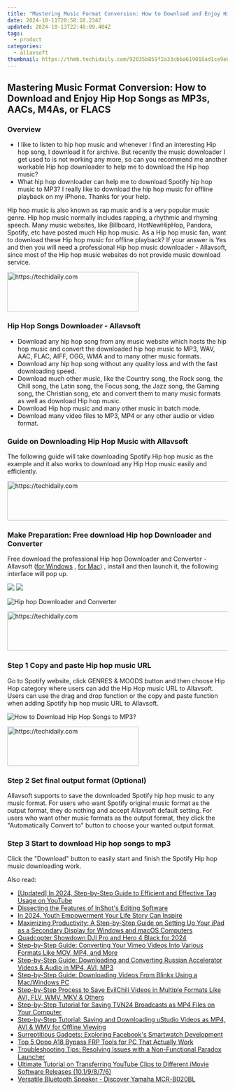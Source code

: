 ```yaml
---
title: "Mastering Music Format Conversion: How to Download and Enjoy Hip Hop Songs as MP3s, AACs, M4As, or FLACS"
date: 2024-10-11T20:58:18.234Z
updated: 2024-10-13T22:48:09.404Z
tags:
  - product
categories:
  - allavsoft
thumbnail: https://thmb.techidaily.com/92035b859f2a33cbba619018ad1ce9e04183738fea2a2a1a7fe9a2df3a6ca28a.jpg
---
```


## Mastering Music Format Conversion: How to Download and Enjoy Hip Hop Songs as MP3s, AACs, M4As, or FLACS

### Overview

* I like to listen to hip hop music and whenever I find an interesting Hip hop song, I download it for archive. But recently the music downloader I get used to is not working any more, so can you recommend me another workable Hip hop downloader to help me to download the Hip hop music?
* What hip hop downloader can help me to download Spotify hip hop music to MP3? I really like to download the hip hop music for offline playback on my iPhone. Thanks for your help.

Hip hop music is also known as rap music and is a very popular music genre. Hip hop music normally includes rapping, a rhythmic and rhyming speech. Many music websites, like Billboard, HotNewHipHop, Pandora, Spotify, etc have posted much Hip hop music. As a Hip hop music fan, want to download these Hip hop music for offline playback? If your answer is Yes and then you will need a professional Hip hop music downloader - Allavsoft, since most of the Hip hop music websites do not provide music download service.

<!-- affiliate ads begin -->
<a href="https://aligracehair.sjv.io/c/5597632/2135369/19272" target="_top" id="2135369">
  <img src="//a.impactradius-go.com/display-ad/19272-2135369" border="0" alt="https://techidaily.com" width="300" height="90"/>
</a>
<img height="0" width="0" src="https://aligracehair.sjv.io/i/5597632/2135369/19272" style="position:absolute;visibility:hidden;" border="0" />
<!-- affiliate ads end -->

### Hip Hop Songs Downloader - Allavsoft

* Download any hip hop song from any music website which hosts the hip hop music and convert the downloaded hip hop music to MP3, WAV, AAC, FLAC, AIFF, OGG, WMA and to many other music formats.
* Download any hip hop song without any quality loss and with the fast downloading speed.
* Download much other music, like the Country song, the Rock song, the Chill song, the Latin song, the Focus song, the Jazz song, the Gaming song, the Christian song, etc and convert them to many music formats as well as download Hip hop music.
* Download Hip hop music and many other music in batch mode.
* Download many video files to MP3, MP4 or any other audio or video format.

### Guide on Downloading Hip Hop Music with Allavsoft

The following guide will take downloading Spotify Hip hop music as the example and it also works to download any Hip Hop music easily and efficiently.

<!-- affiliate ads begin -->
<a href="https://ephamedtechinc.pxf.io/c/5597632/2126493/26400" target="_top" id="2126493">
  <img src="//a.impactradius-go.com/display-ad/26400-2126493" border="0" alt="https://techidaily.com" width="640" height="90"/>
</a>
<img height="0" width="0" src="https://ephamedtechinc.pxf.io/i/5597632/2126493/26400" style="position:absolute;visibility:hidden;" border="0" />
<!-- affiliate ads end -->

### Make Preparation: Free download Hip hop Downloader and Converter

Free download the professional Hip hop Downloader and Converter - Allavsoft ([for Windows](https://tools.techidaily.com/allavsoft/products/) , [for Mac](https://tools.techidaily.com/allavsoft/products/)) , install and then launch it, the following interface will pop up.

[![](https://www.allavsoft.com/how-to/../images/how-to/free-download-win.jpg)](https://tools.techidaily.com/allavsoft/products/) [![](https://www.allavsoft.com/how-to/../images/how-to/free-download-mac.jpg)](https://tools.techidaily.com/allavsoft/products/)

![Hip hop Downloader and Converter](https://www.allavsoft.com/how-to/../images/allavsoft/screen-shot-600.jpg)

<!-- affiliate ads begin -->
<a href="https://aligracehair.sjv.io/c/5597632/2027195/19272" target="_top" id="2027195">
  <img src="//a.impactradius-go.com/display-ad/19272-2027195" border="0" alt="https://techidaily.com" width="728" height="90"/>
</a>
<img height="0" width="0" src="https://aligracehair.sjv.io/i/5597632/2027195/19272" style="position:absolute;visibility:hidden;" border="0" />
<!-- affiliate ads end -->

### Step 1 Copy and paste Hip hop music URL

Go to Spotify website, click GENRES & MOODS button and then choose Hip Hop category where users can add the Hip Hop music URL to Allavsoft. Users can use the drag and drop function or the copy and paste function when adding Spotify hip hop music URL to Allavsoft.

![How to Download Hip Hop Songs to MP3?](https://www.allavsoft.com/how-to/../images/how-to/download-rtmp-video/download-rtmp-video.jpg)

<!-- affiliate ads begin -->
<a href="https://aligracehair.sjv.io/c/5597632/1997690/19272" target="_top" id="1997690">
  <img src="//a.impactradius-go.com/display-ad/19272-1997690" border="0" alt="https://techidaily.com" width="300" height="90"/>
</a>
<img height="0" width="0" src="https://aligracehair.sjv.io/i/5597632/1997690/19272" style="position:absolute;visibility:hidden;" border="0" />
<!-- affiliate ads end -->

### Step 2 Set final output format (Optional)

Allavsoft supports to save the downloaded Spotify hip hop music to any music format. For users who want Spotify original music format as the output format, they do nothing and accept Allavsoft default setting. For users who want other music formats as the output format, they click the "Automatically Convert to" button to choose your wanted output format.

### Step 3 Start to download Hip hop songs to mp3

Click the "Download" button to easily start and finish the Spotify Hip hop music downloading work.

<ins class="adsbygoogle"
     style="display:block"
     data-ad-format="autorelaxed"
     data-ad-client="ca-pub-7571918770474297"
     data-ad-slot="1223367746"></ins>

<ins class="adsbygoogle"
     style="display:block"
     data-ad-client="ca-pub-7571918770474297"
     data-ad-slot="8358498916"
     data-ad-format="auto"
     data-full-width-responsive="true"></ins>

<span class="atpl-alsoreadstyle">Also read:</span>
<div><ul>
<li><a href="https://youtube-tips.techidaily.com/ed-in-2024-step-by-step-guide-to-efficient-and-effective-tag-usage-on-youtube/"><u>[Updated] In 2024, Step-by-Step Guide to Efficient and Effective Tag Usage on YouTube</u></a></li>
<li><a href="https://extra-tips.techidaily.com/dissecting-the-features-of-inshots-editing-software/"><u>Dissecting the Features of InShot's Editing Software</u></a></li>
<li><a href="https://facebook-record-videos.techidaily.com/in-2024-youth-empowerment-your-life-story-can-inspire/"><u>In 2024, Youth Empowerment Your Life Story Can Inspire</u></a></li>
<li><a href="https://os-tips.techidaily.com/maximizing-productivity-a-step-by-step-guide-on-setting-up-your-ipad-as-a-secondary-display-for-windows-and-macos-computers/"><u>Maximizing Productivity: A Step-by-Step Guide on Setting Up Your iPad as a Secondary Display for Windows and macOS Computers</u></a></li>
<li><a href="https://fox-info.techidaily.com/quadcopter-showdown-dji-pro-and-hero-4-black-for-2024/"><u>Quadcopter Showdown DJI Pro and Hero 4 Black for 2024</u></a></li>
<li><a href="https://discover-bytes.techidaily.com/step-by-step-guide-converting-your-vimeo-videos-into-various-formats-like-mov-mp4-and-more/"><u>Step-by-Step Guide: Converting Your Vimeo Videos Into Various Formats Like MOV, MP4, and More</u></a></li>
<li><a href="https://discover-bytes.techidaily.com/step-by-step-guide-downloading-and-converting-russian-accelerator-videos-and-audio-in-mp4-avi-mp3/"><u>Step-by-Step Guide: Downloading and Converting Russian Accelerator Videos & Audio in MP4, AVI, MP3</u></a></li>
<li><a href="https://discover-bytes.techidaily.com/step-by-step-guide-downloading-videos-from-blinkx-using-a-macwindows-pc/"><u>Step-by-Step Guide: Downloading Videos From Blinkx Using a Mac/Windows PC</u></a></li>
<li><a href="https://discover-bytes.techidaily.com/step-by-step-process-to-save-evilchili-videos-in-multiple-formats-like-avi-flv-wmv-mkv-and-others/"><u>Step-by-Step Process to Save EvilChili Videos in Multiple Formats Like AVI, FLV, WMV, MKV & Others</u></a></li>
<li><a href="https://discover-bytes.techidaily.com/step-by-step-tutorial-for-saving-tvn24-broadcasts-as-mp4-files-on-your-computer/"><u>Step-by-Step Tutorial for Saving TVN24 Broadcasts as MP4 Files on Your Computer</u></a></li>
<li><a href="https://discover-bytes.techidaily.com/step-by-step-tutorial-saving-and-downloading-ustudio-videos-as-mp4-avi-and-wmv-for-offline-viewing/"><u>Step-by-Step Tutorial: Saving and Downloading uStudio Videos as MP4, AVI & WMV for Offline Viewing</u></a></li>
<li><a href="https://facebook.techidaily.com/surreptitious-gadgets-exploring-facebooks-smartwatch-development/"><u>Surreptitious Gadgets: Exploring Facebook's Smartwatch Development</u></a></li>
<li><a href="https://android-frp.techidaily.com/top-5-oppo-a18-bypass-frp-tools-for-pc-that-actually-work-by-drfone-android/"><u>Top 5 Oppo A18 Bypass FRP Tools for PC That Actually Work</u></a></li>
<li><a href="https://win-solutions.techidaily.com/troubleshooting-tips-resolving-issues-with-a-non-functional-paradox-launcher/"><u>Troubleshooting Tips: Resolving Issues with a Non-Functional Paradox Launcher</u></a></li>
<li><a href="https://discover-bytes.techidaily.com/ultimate-tutorial-on-transferring-youtube-clips-to-different-imovie-software-releases-1019876/"><u>Ultimate Tutorial on Transferring YouTube Clips to Different iMovie Software Releases (10.1/9/8/7/6)</u></a></li>
<li><a href="https://buynow-tips.techidaily.com/versatile-bluetooth-speaker-discover-yamaha-mcr-b020bl/"><u>Versatile Bluetooth Speaker - Discover Yamaha MCR-B020BL</u></a></li>
</ul></div>

